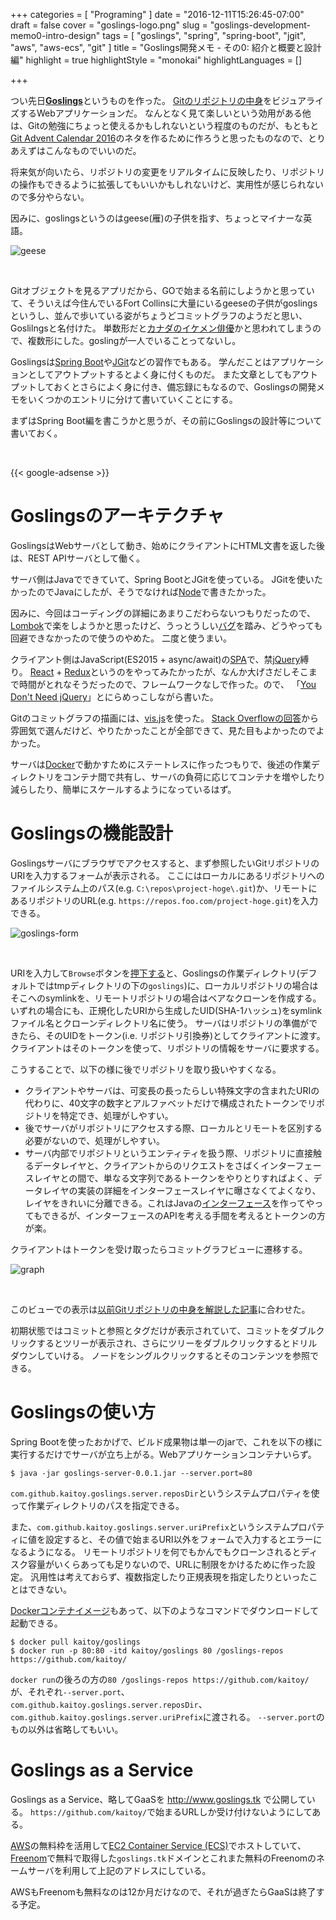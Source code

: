 +++
categories = [ "Programing" ]
date = "2016-12-11T15:26:45-07:00"
draft = false
cover = "goslings-logo.png"
slug = "goslings-development-memo0-intro-design"
tags = [ "goslings", "spring", "spring-boot", "jgit", "aws", "aws-ecs", "git" ]
title = "Goslings開発メモ - その0: 紹介と概要と設計編"
highlight = true
highlightStyle = "monokai"
highlightLanguages = []

+++

つい先日[__Goslings__](https://github.com/kaitoy/goslings)というものを作った。
[Gitのリポジトリの中身](https://www.kaitoy.xyz/2015/12/27/git-repository/)をビジュアライズするWebアプリケーションだ。
なんとなく見て楽しいという効用がある他は、Gitの勉強にちょっと使えるかもしれないという程度のものだが、もともと[Git Advent Calendar 2016](http://qiita.com/advent-calendar/2016/git)のネタを作るために作ろうと思ったものなので、とりあえずはこんなものでいいのだ。

<!--more-->

将来気が向いたら、リポジトリの変更をリアルタイムに反映したり、リポジトリの操作もできるように拡張してもいいかもしれないけど、実用性が感じられないので多分やらない。

因みに、goslingsというのはgeese(雁)の子供を指す、ちょっとマイナーな英語。

![geese](/images/goslings-development-memo0-design/geese.JPG)

<br>

Gitオブジェクトを見るアプリだから、GOで始まる名前にしようかと思っていて、そういえば今住んでいるFort Collinsに大量にいるgeeseの子供がgoslingsというし、並んで歩いている姿がちょうどコミットグラフのようだと思い、Goslilngsと名付けた。
単数形だと[カナダのイケメン俳優](https://en.wikipedia.org/wiki/Ryan_Gosling)かと思われてしまうので、複数形にした。goslingが一人でいることってないし。

Goslingsは[Spring Boot](https://projects.spring.io/spring-boot/)や[JGit](https://eclipse.org/jgit/)などの習作でもある。
学んだことはアプリケーションとしてアウトプットするとよく身に付くものだ。
また文章としてもアウトプットしておくとさらによく身に付き、備忘録にもなるので、Goslingsの開発メモをいくつかのエントリに分けて書いていくことにする。

まずはSpring Boot編を書こうかと思うが、その前にGoslingsの設計等について書いておく。

<br>

{{< google-adsense >}}

# Goslingsのアーキテクチャ
GoslingsはWebサーバとして動き、始めにクライアントにHTML文書を返した後は、REST APIサーバとして働く。

サーバ側はJavaでできていて、Spring BootとJGitを使っている。
JGitを使いたかったのでJavaにしたが、そうでなければ[Node](https://nodejs.org/ja/)で書きたかった。

因みに、今回はコーディングの詳細にあまりこだわらないつもりだったので、[Lombok](https://projectlombok.org/)で楽をしようかと思ったけど、うっとうしい[バグ](https://github.com/rzwitserloot/lombok/issues/879)を踏み、どうやっても回避できなかったので使うのやめた。
二度と使うまい。

クライアント側はJavaScript(ES2015 + async/await)の[SPA](https://en.wikipedia.org/wiki/Single-page_application)で、禁[jQuery](https://jquery.com/)縛り。
[React](https://facebook.github.io/react/) + [Redux](https://github.com/reactjs/redux)というのをやってみたかったが、なんか大げさだしそこまで時間がとれなそうだったので、フレームワークなしで作った。ので、
「[You Don't Need jQuery](http://qiita.com/tatesuke/items/b9548dd484b01b139b74)」とにらめっこしながら書いた。

Gitのコミットグラフの描画には、[vis.js](http://visjs.org/)を使った。
[Stack Overflowの回答](http://stackoverflow.com/questions/7034/graph-visualization-library-in-javascript)から雰囲気で選んだけど、やりたかったことが全部できて、見た目もよかったのでよかった。

サーバは[Docker](https://www.docker.com/)で動かすためにステートレスに作ったつもりで、後述の作業ディレクトリをコンテナ間で共有し、サーバの負荷に応じてコンテナを増やしたり減らしたり、簡単にスケールするようになっているはず。

# Goslingsの機能設計
Goslingsサーバにブラウザでアクセスすると、まず参照したいGitリポジトリのURIを入力するフォームが表示される。
ここにはローカルにあるリポジトリへのファイルシステム上のパス(e.g. `C:\repos\project-hoge\.git`)か、リモートにあるリポジトリのURL(e.g. `https://repos.foo.com/project-hoge.git`)を入力できる。

![goslings-form](/images/goslings-development-memo0-design/goslings-form.png)

<br>

URIを入力して`Browse`ボタンを[押下する](http://qiita.com/yaju/items/0ceb6a0343561b4d208e)と、Goslingsの作業ディレクトリ(デフォルトではtmpディレクトリの下の`goslings`)に、ローカルリポジトリの場合はそこへのsymlinkを、リモートリポジトリの場合はベアなクローンを作成する。
いずれの場合にも、正規化したURIから生成したUID(SHA-1ハッシュ)をsymlinkファイル名とクローンディレクトリ名に使う。
サーバはリポジトリの準備ができたら、そのUIDをトークン(i.e. リポジトリ引換券)としてクライアントに渡す。
クライアントはそのトークンを使って、リポジトリの情報をサーバに要求する。

こうすることで、以下の様に後でリポジトリを取り扱いやすくなる。

* クライアントやサーバは、可変長の長ったらしい特殊文字の含まれたURIの代わりに、40文字の数字とアルファベットだけで構成されたトークンでリポジトリを特定でき、処理がしやすい。
* 後でサーバがリポジトリにアクセスする際、ローカルとリモートを区別する必要がないので、処理がしやすい。
* サーバ内部でリポジトリというエンティティを扱う際、リポジトリに直接触るデータレイヤと、クライアントからのリクエストをさばくインターフェースレイヤとの間で、単なる文字列であるトークンをやりとりすればよく、データレイヤの実装の詳細をインターフェースレイヤに曝さなくてよくなり、レイヤをきれいに分離できる。これはJavaの[インターフェース](https://docs.oracle.com/javase/tutorial/java/IandI/createinterface.html)を作ってやってもできるが、インターフェースのAPIを考える手間を考えるとトークンの方が楽。

クライアントはトークンを受け取ったらコミットグラフビューに遷移する。

![graph](/images/goslings-development-memo0-design/graph.png)

<br>

このビューでの表示は[以前Gitリポジトリの中身を解説した記事](https://www.kaitoy.xyz/2015/12/27/git-repository/)に合わせた。

初期状態ではコミットと参照とタグだけが表示されていて、コミットをダブルクリックするとツリーが表示され、さらにツリーをダブルクリックするとドリルダウンしていける。
ノードをシングルクリックするとそのコンテンツを参照できる。

# Goslingsの使い方
Spring Bootを使ったおかげで、ビルド成果物は単一のjarで、これを以下の様に実行するだけでサーバが立ち上がる。Webアプリケーションコンテナいらず。

```console
$ java -jar goslings-server-0.0.1.jar --server.port=80
```

`com.github.kaitoy.goslings.server.reposDir`というシステムプロパティを使って作業ディレクトリのパスを指定できる。

また、`com.github.kaitoy.goslings.server.uriPrefix`というシステムプロパティに値を設定すると、その値で始まるURI以外をフォームで入力するとエラーになるようになる。
リモートリポジトリを何でもかんでもクローンされるとディスク容量がいくらあっても足りないので、URLに制限をかけるために作った設定。
汎用性は考えておらず、複数指定したり正規表現を指定したりといったことはできない。

[Dockerコンテナイメージ](https://hub.docker.com/r/kaitoy/goslings/)もあって、以下のようなコマンドでダウンロードして起動できる。

```console
$ docker pull kaitoy/goslings
$ docker run -p 80:80 -itd kaitoy/goslings 80 /goslings-repos https://github.com/kaitoy/
```

`docker run`の後ろの方の`80 /goslings-repos https://github.com/kaitoy/`が、それぞれ`--server.port`、`com.github.kaitoy.goslings.server.reposDir`、`com.github.kaitoy.goslings.server.uriPrefix`に渡される。
`--server.port`のもの以外は省略してもいい。

# Goslings as a Service
Goslings as a Service、略してGaaSを http://www.goslings.tk で公開している。
`https://github.com/kaitoy/`で始まるURLしか受け付けないようにしてある。

[AWS](https://aws.amazon.com/)の無料枠を活用して[EC2 Container Service (ECS)](https://aws.amazon.com/ecs/)でホストしていて、[Freenom](http://www.freenom.com/ja/index.html)で無料で取得した`goslings.tk`ドメインとこれまた無料のFreenomのネームサーバを利用して上記のアドレスにしている。

AWSもFreenomも無料なのは12か月だけなので、それが過ぎたらGaaSは終了する予定。
